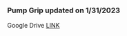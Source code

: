 ### Pump Grip updated on 1/31/2023
Google Drive [LINK](https://drive.google.com/file/d/1XN1Xffq3eu3cRVb5jYkHoVtKvGJ_Lact/view?usp=share_link)